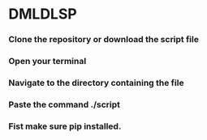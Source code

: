 # DMLDLSP

### Clone the repository or download the script file

### Open your terminal 

### Navigate to the directory containing the file 

### Paste the command ./script

### Fist make sure pip installed.